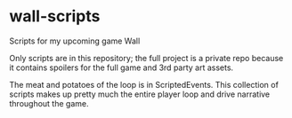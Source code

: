 # wall-scripts
Scripts for my upcoming game Wall

Only scripts are in this repository; the full project is a private repo because it contains spoilers for the full game and 3rd party art assets.

The meat and potatoes of the loop is in ScriptedEvents.  This collection of scripts makes up pretty much the entire player loop and drive narrative throughout the game.
